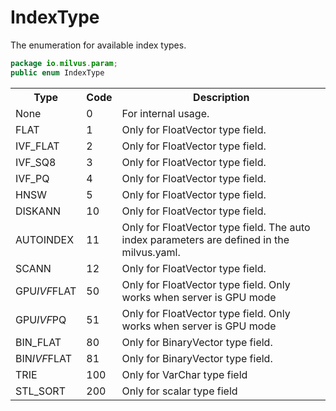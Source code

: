 # IndexType

The enumeration for available index types.

```java
package io.milvus.param;
public enum IndexType
```

<table>
   <tr>
     <th><strong>Type</strong></th>
     <th><strong>Code</strong></th>
     <th><strong>Description</strong></th>
   </tr>
   <tr>
     <td>None</td>
     <td>0</td>
     <td>For internal usage.</td>
   </tr>
   <tr>
     <td>FLAT<br/></td>
     <td>1</td>
     <td>Only for FloatVector type field.</td>
   </tr>
   <tr>
     <td>IVF_FLAT</td>
     <td>2</td>
     <td>Only for FloatVector type field.</td>
   </tr>
   <tr>
     <td>IVF_SQ8</td>
     <td>3</td>
     <td>Only for FloatVector type field.</td>
   </tr>
   <tr>
     <td>IVF_PQ</td>
     <td>4</td>
     <td>Only for FloatVector type field.</td>
   </tr>
   <tr>
     <td>HNSW</td>
     <td>5</td>
     <td>Only for FloatVector type field.</td>
   </tr>
   <tr>
     <td>DISKANN<br/></td>
     <td>10</td>
     <td>Only for FloatVector type field.</td>
   </tr>
   <tr>
     <td>AUTOINDEX</td>
     <td>11</td>
     <td>Only for FloatVector type field. The auto index parameters are defined in the milvus.yaml.</td>
   </tr>
   <tr>
     <td>SCANN</td>
     <td>12</td>
     <td>Only for FloatVector type field.</td>
   </tr>
   <tr>
     <td>GPU<em>IVF</em>FLAT</td>
     <td>50</td>
     <td>Only for FloatVector type field. Only works when server is GPU mode</td>
   </tr>
   <tr>
     <td>GPU<em>IVF</em>PQ</td>
     <td>51</td>
     <td>Only for FloatVector type field. Only works when server is GPU mode</td>
   </tr>
   <tr>
     <td>BIN_FLAT</td>
     <td>80</td>
     <td>Only for BinaryVector type field.</td>
   </tr>
   <tr>
     <td>BIN<em>IVF</em>FLAT</td>
     <td>81</td>
     <td>Only for BinaryVector type field.</td>
   </tr>
   <tr>
     <td>TRIE</td>
     <td>100</td>
     <td>Only for VarChar type field</td>
   </tr>
   <tr>
     <td>STL_SORT</td>
     <td>200</td>
     <td>Only for scalar type field</td>
   </tr>
</table>
